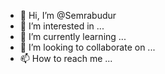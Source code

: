 - 👋 Hi, I’m @Semrabudur
- 👀 I’m interested in ...
- 🌱 I’m currently learning ...
- 💞️ I’m looking to collaborate on ...
- 📫 How to reach me ...

<!---
Semrabudur/Semrabudur is a ✨ special ✨ repository because its `README.md` (this file) appears on your GitHub profile.
You can click the Preview link to take a look at your changes.
--->
